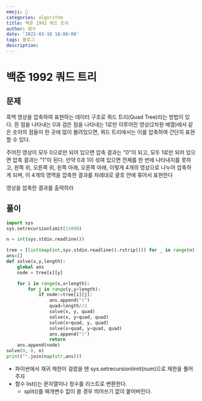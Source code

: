 ```yaml
---
emoji: 🏃
categories: algorithm
title: 백준 1992 쿼드 트리
author: 범수
date: '2022-03-10 18:00:00'
tags: 블로그
description:
---
```

<!-- 
튜토리얼, 하우 투 가이드, 설명 ,레퍼런스 
https://documentation.divio.com/tutorials/
-->

# 백준 1992 쿼드 트리

## 문제

흑백 영상을 압축하여 표현하는 데이터 구조로 쿼드 트리(Quad Tree)라는 방법이 있다. 흰 점을 나타내는 0과 검은 점을 나타내는 1로만 이루어진 영상(2차원 배열)에서 같은 숫자의 점들이 한 곳에 많이 몰려있으면, 쿼드 트리에서는 이를 압축하여 간단히 표현할 수 있다.

주어진 영상이 모두 0으로만 되어 있으면 압축 결과는 "0"이 되고, 모두 1로만 되어 있으면 압축 결과는 "1"이 된다. 만약 0과 1이 섞여 있으면 전체를 한 번에 나타내지를 못하고, 왼쪽 위, 오른쪽 위, 왼쪽 아래, 오른쪽 아래, 이렇게 4개의 영상으로 나누어 압축하게 되며, 이 4개의 영역을 압축한 결과를 차례대로 괄호 안에 묶어서 표현한다

영상을 압축한 결과를 출력하라

## 풀이

```python
import sys
sys.setrecursionlimit(15000)

n = int(sys.stdin.readline())

tree = [list(map(int,sys.stdin.readline().rstrip())) for _ in range(n)]
ans=[]
def solve(x,y,length):
    global ans
    node = tree[x][y]

    for i in range(x,x+length):
        for j in range(y,y+length):
            if node!=tree[i][j]:
                ans.append("(")
                quad=length//2
                solve(x, y, quad)
                solve(x, y+quad, quad)
                solve(x+quad, y, quad)
                solve(x+quad, y+quad, quad)
                ans.append(")")
                return
    ans.append(node)
solve(0, 0, n)
print("".join(map(str,ans)))
```

* 파이썬에서 재귀 제한이 걸렸을 땐 sys.setrecursionlimit(num)으로 제한을 풀어주자
* 함수 list()는 문자열이나 정수를 리스트로 변환한다. 
  * split()를 매개변수 없이 쓸 경우 띄어쓰기 없이 붙어버린다.

